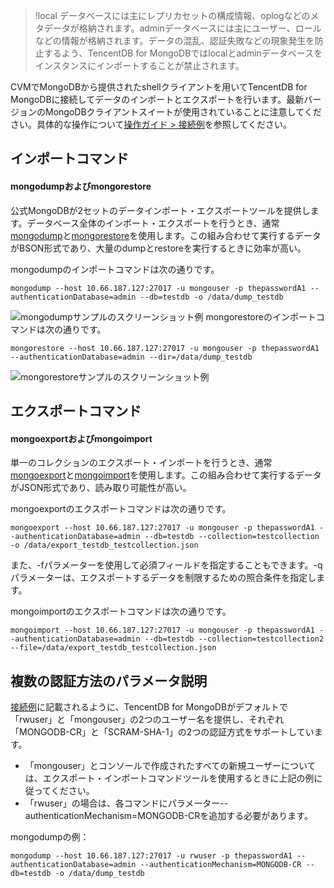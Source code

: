 >!local データベースには主にレプリカセットの構成情報、oplogなどのメタデータが格納されます。adminデータベースには主にユーザー、ロールなどの情報が格納されます。データの混乱、認証失敗などの現象発生を防止するよう、TencentDB for MongoDBではlocalとadminデータベースをインスタンスにインポートすることが禁止されます。

CVMでMongoDBから提供されたshellクライアントを用いてTencentDB for MongoDBに接続してデータのインポートとエクスポートを行います。最新バージョンのMongoDBクライアントスイートが使用されていることに注意してください。具体的な操作について[操作ガイド > 接続例](https://cloud.tencent.com/document/product/240/3563)を参照してください。

## インポートコマンド
#### mongodumpおよびmongorestore

公式MongoDBが2セットのデータインポート・エクスポートツールを提供します。データベース全体のインポート・エクスポートを行うとき、通常[mongodump](https://docs.mongodb.com/manual/reference/program/mongodump/)と[mongorestore](https://docs.mongodb.com/manual/reference/program/mongorestore/)を使用します。この組み合わせて実行するデータがBSON形式であり、大量のdumpとrestoreを実行するときに効率が高い。

mongodumpのインポートコマンドは次の通りです。
```
mongodump --host 10.66.187.127:27017 -u mongouser -p thepasswordA1 --authenticationDatabase=admin --db=testdb -o /data/dump_testdb
```

![mongodumpサンプルのスクリーンショット例](https://mc.qcloudimg.com/static/img/4071cfd5d9b54c720349f41fc2e07b0c/dump_default.png)
mongorestoreのインポートコマンドは次の通りです。
```
mongorestore --host 10.66.187.127:27017 -u mongouser -p thepasswordA1 --authenticationDatabase=admin --dir=/data/dump_testdb
```

![mongorestoreサンプルのスクリーンショット例](https://mc.qcloudimg.com/static/img/335dbef8f11a5417e42740472df1a5b8/restore_default.png)

## エクスポートコマンド
#### mongoexportおよびmongoimport

単一のコレクションのエクスポート・インポートを行うとき、通常[mongoexport](https://docs.mongodb.com/manual/reference/program/mongoexport/)と[mongoimport](https://docs.mongodb.com/manual/reference/program/mongoimport/)を使用します。この組み合わせて実行するデータがJSON形式であり、読み取り可能性が高い。

mongoexportのエクスポートコマンドは次の通りです。

```
mongoexport --host 10.66.187.127:27017 -u mongouser -p thepasswordA1 --authenticationDatabase=admin --db=testdb --collection=testcollection -o /data/export_testdb_testcollection.json
```

また、-fパラメーターを使用して必須フィールドを指定することもできます。-qパラメーターは、エクスポートするデータを制限するための照合条件を指定します。

mongoimportのエクスポートコマンドは次の通りです。

```
mongoimport --host 10.66.187.127:27017 -u mongouser -p thepasswordA1 --authenticationDatabase=admin --db=testdb --collection=testcollection2 --file=/data/export_testdb_testcollection.json
```

## 複数の認証方法のパラメータ説明

[接続例](https://cloud.tencent.com/doc/product/240/3563)に記載されるように、TencentDB for MongoDBがデフォルトで「rwuser」と「mongouser」の2つのユーザー名を提供し、それぞれ「MONGODB-CR」と「SCRAM-SHA-1」の2つの認証方式をサポートしています。
- 「mongouser」とコンソールで作成されたすべての新規ユーザーについては、エクスポート・インポートコマンドツールを使用するときに上記の例に従ってください。
- 「rwuser」の場合は、各コマンドにパラメーター--authenticationMechanism=MONGODB-CRを追加する必要があります。

mongodumpの例：
```
mongodump --host 10.66.187.127:27017 -u rwuser -p thepasswordA1 --authenticationDatabase=admin --authenticationMechanism=MONGODB-CR --db=testdb -o /data/dump_testdb
```




